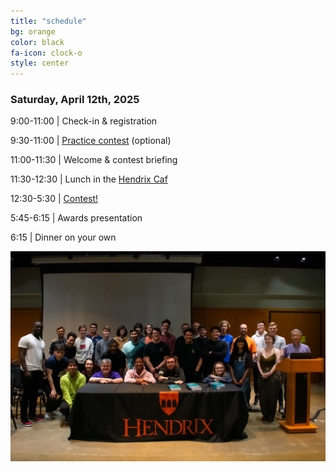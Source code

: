 ```yaml
---
title: "schedule"
bg: orange
color: black
fa-icon: clock-o
style: center
---
```


### Saturday, April 12th, 2025

9:00-11:00 \| Check-in & registration

9:30-11:00 \| [Practice contest](https://hcpc24.kattis.com/contests/hcpc24practice) (optional)

11:00-11:30 \| Welcome & contest briefing

11:30-12:30 \| Lunch in the [Hendrix Caf](https://www.hendrix.edu/diningservices/default.aspx?id=1011)

12:30-5:30 \| [Contest!](https://hcpc24.kattis.com/contests/hcpc24)

5:45-6:15 \| Awards presentation

6:15 \| Dinner on your own

<img src="img/group24.jpg" />

